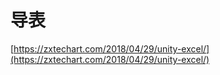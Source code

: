 # 导表

[https://zxtechart.com/2018/04/29/unity-excel/](https://zxtechart.com/2018/04/29/unity-excel/)

